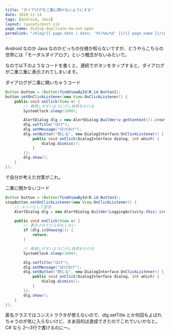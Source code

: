 ```yaml
---
title: "ダイアログを二重に開かないようにする"
date: 2010-11-14
tags: [Android, Java]
layout: layouts/post.njk
page_name: dialog-duplicate-do-not-open
permalink: "/blog/{{ page.date | date: '%Y/%m/%d' }}/{{ page_name }}/index.html"
---
```

Android なのか Java なのかどっちの仕様か知らないですが、どうやらこちらの世界には「モーダルダイアログ」という概念がないみたいで。
<!--more-->
なので以下のようなコードを書くと、連続でボタンをタップすると、ダイアログが二重三重に表示されてしまいます。

ダイアログが二重に開いちゃうコード

```java
Button button = (Button)findViewById(R.id.Button1);
button.setOnClickListener(new View.OnClickListener() {
    public void onClick(View v) {
        // 再現しやすいように少し負荷をかける
        SystemClock.sleep(1000);

        AlertDialog dlg = new AlertDialog.Builder(v.getContext()).create();
        dlg.setTitle("ほげ");
        dlg.setMessage("ほげほげ");
        dlg.setButton("閉じる", new DialogInterface.OnClickListener() {
            public void onClick(DialogInterface dialog, int which) {
                dialog.dismiss();
            }
        });
        dlg.show();
    }
});
```

で自分が考えた対策がこれ。

二重に開かないコード

```java
Button button = (Button)findViewById(R.id.Button1);
stopButton.setOnClickListener(new View.OnClickListener() {
    // メンバとして宣言
    AlertDialog dlg = new AlertDialog.Builder(LoggingActivity.this).create();

    public void onClick(View v) {
        // 表示されてたら何もしない
        if (dlg.isShowing()) {
            return;
        }

        // 再現しやすいように少し負荷をかける
        SystemClock.sleep(1000);

        dlg.setTitle("ほげ");
        dlg.setMessage("ほげほげ");
        dlg.setButton("閉じる", new DialogInterface.OnClickListener() {
            public void onClick(DialogInterface dialog, int which) {
                dialog.dismiss();
            }
        });
        dlg.show();
    }
});
```

匿名クラスではコンストラクタが使えないので、dlg.setTitle とか何回もよばれちゃうのが気に入らないけど、まあ目的は達成できたのでこれでいいかなと。 C# なら 2〜3行で書けるのに〜。